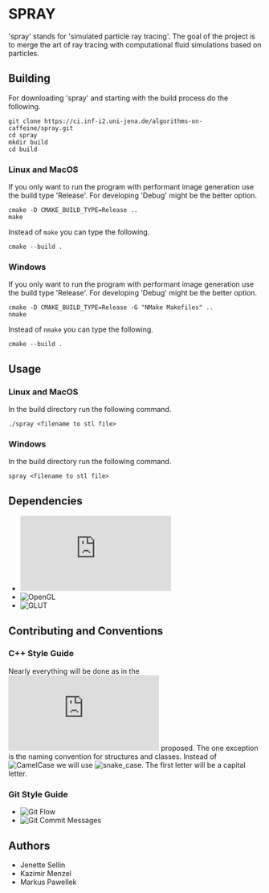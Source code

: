 # SPRAY
'spray' stands for 'simulated particle ray tracing'.
The goal of the project is to merge the art of ray tracing with computational fluid simulations based on particles.

## Building
For downloading 'spray' and starting with the build process do the following.

    git clone https://ci.inf-i2.uni-jena.de/algorithms-on-caffeine/spray.git
    cd spray
    mkdir build
    cd build

### Linux and MacOS
If you only want to run the program with performant image generation use the build type 'Release'.
For developing 'Debug' might be the better option.

    cmake -D CMAKE_BUILD_TYPE=Release ..
    make

Instead of `make` you can type the following.

    cmake --build .

### Windows
If you only want to run the program with performant image generation use the build type 'Release'.
For developing 'Debug' might be the better option.

    cmake -D CMAKE_BUILD_TYPE=Release -G "NMake Makefiles" ..
    nmake

Instead of `nmake` you can type the following.
    
    cmake --build .

## Usage
### Linux and MacOS
In the build directory run the following command.

    ./spray <filename to stl file>

### Windows
In the build directory run the following command.

    spray <filename to stl file>

## Dependencies
- ![Eigen 3.3](http://eigen.tuxfamily.org/index.php?title=Main_Page)
- ![OpenGL](https://www.opengl.org/)
- ![GLUT](https://www.opengl.org/resources/libraries/glut/)

## Contributing and Conventions
### C++ Style Guide
Nearly everything will be done as in the ![Google C++ Style Guide](https://google.github.io/styleguide/cppguide.html) proposed.
The one exception is the naming convention for structures and classes.
Instead of ![CamelCase](https://en.wikipedia.org/wiki/Camel_case) we will use ![snake_case](https://en.wikipedia.org/wiki/Snake_case).
The first letter will be a capital letter.

### Git Style Guide
- ![Git Flow](http://nvie.com/posts/a-successful-git-branching-model/)
- ![Git Commit Messages](https://chris.beams.io/posts/git-commit/)

## Authors
- Jenette Sellin
- Kazimir Menzel
- Markus Pawellek
